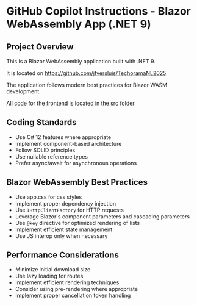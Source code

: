 # GitHub Copilot Instructions - Blazor WebAssembly App (.NET 9)

## Project Overview

This is a Blazor WebAssembly application built with .NET 9. 

It is located on https://github.com/jfversluis/TechoramaNL2025

The application follows modern best practices for Blazor WASM development.

All code for the frontend is located in the src folder

## Coding Standards
- Use C# 12 features where appropriate
- Implement component-based architecture
- Follow SOLID principles
- Use nullable reference types
- Prefer async/await for asynchronous operations

## Blazor WebAssembly Best Practices
- Use app.css for css styles
- Implement proper dependency injection
- Use `IHttpClientFactory` for HTTP requests
- Leverage Blazor's component parameters and cascading parameters
- Use `@key` directive for optimized rendering of lists
- Implement efficient state management
- Use JS interop only when necessary

## Performance Considerations
- Minimize initial download size
- Use lazy loading for routes
- Implement efficient rendering techniques
- Consider using pre-rendering where appropriate
- Implement proper cancellation token handling
